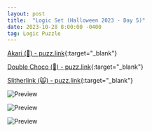 ```yaml
---
layout: post
title:  "Logic Set (Halloween 2023 - Day 5)"
date: 2023-10-28 8:00:00 -0400
tag: Logic Puzzle
---
```



[Akari (🎃) - puzz.link](https://puzz.link/p?akari/10/10/q1.j1ag.c..v2cs.g.h.g.h11......j1..bq){:target="_blank"}

[Double Choco (🦇) - puzz.link](https://puzz.link/p?dbchoco/10/10/gv2c1ebr7hjouss8m1j3n41g6k1h3i1g3zo5o4l1i3h21r3k){:target="_blank"}

[Slitherlink (🙀) - puzz.link](https://puzz.link/p?slither/10/10/12cg2267cg6631bg578bg5732cg20dh12bgbg6cgdg7bgbg8dk10bg){:target="_blank"}

![Preview](https://puzz.link/pv?frame=5&akari/10/10/q1.j1ag.c..v2cs.g.h.g.h11......j1..bq)

![Preview](https://puzz.link/pv?frame=5&dbchoco/10/10/gv2c1ebr7hjouss8m1j3n41g6k1h3i1g3zo5o4l1i3h21r3k)

![Preview](https://puzz.link/pv?frame=5&slither/10/10/12cg2267cg6631bg578bg5732cg20dh12bgbg6cgdg7bgbg8dk10bga)